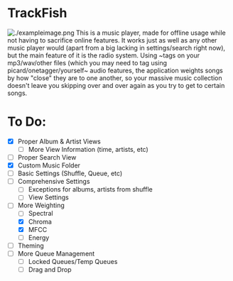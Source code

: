# TrackFish
![./exampleimage.png](./exampleimage.png)
This is a music player, made for offline usage while not having to sacrifice online features.
It works just as well as any other music player would (apart from a big lacking in settings/search right now), but the main feature of it is the radio system.
Using ~tags on your mp3/wav/other files (which you may need to tag using picard/onetagger/yourself~ audio features, the application weights songs by how "close" they are to one another, so your massive music collection doesn't leave you skipping over and over again as you try to get to certain songs.

# To Do:
 - [x] Proper Album & Artist Views
      - [ ] More View Information (time, artists, etc)
 - [ ] Proper Search View
 - [x] Custom Music Folder
 - [ ] Basic Settings (Shuffle, Queue, etc)
 - [ ] Comprehensive Settings
    - [ ] Exceptions for albums, artists from shuffle
    - [ ] View Settings
 - [ ] More Weighting
      - [ ] Spectral
      - [x] Chroma
      - [x] MFCC
      - [ ] Energy
 - [ ] Theming
 - [ ] More Queue Management
      - [ ] Locked Queues/Temp Queues
      - [ ] Drag and Drop
